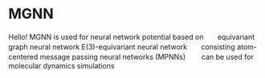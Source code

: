 # MGNN
Hello! MGNN is used for neural network potential based on　　equivariant graph neural network E(3)-equivariant neural network　　consisting atom-centered message passing neural networks (MPNNs)　　 
can be used for molecular dynamics simulations
